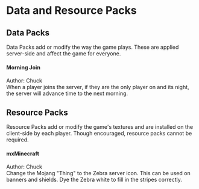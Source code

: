 # Data and Resource Packs

## Data Packs
Data Packs add or modify the way the game plays. These are applied server-side and affect the game for everyone.
#### Morning Join
Author: Chuck <br />
When a player joins the server, if they are the only player on and its night, the server will advance time to the next morning.

## Resource Packs
Resource Packs add or modify the game's textures and are installed on the client-side by each player. Though encouraged, resource packs cannot be required.
#### mxMinecraft
Author: Chuck <br />
Change the Mojang "Thing" to the Zebra server icon. This can be used on banners and shields. Dye the Zebra white to fill in the stripes correctly.
